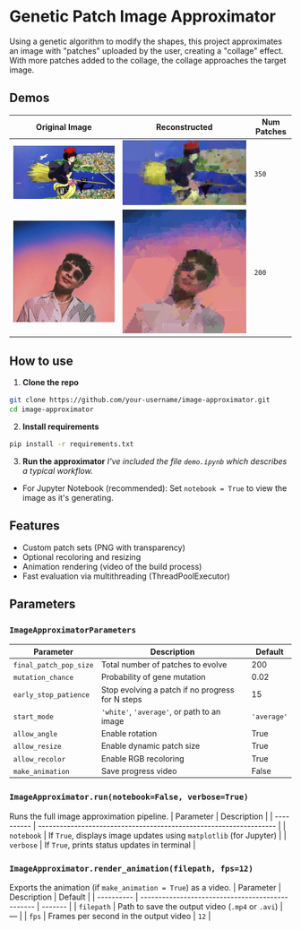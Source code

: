 # Genetic Patch Image Approximator 
Using a genetic algorithm to modify the shapes, this project approximates an image with "patches" uploaded by the user, creating a "collage" effect. With more patches added to the collage, the collage approaches the target image.

## Demos
|**Original Image**           |**Reconstructed**                   |**Num Patches**|
| --------------------------- | ---------------------------------- | ------------- |
|![](demos/kikis_delivery.jpg)|![](demos/kikis_delivery_approx.png)| `350`         |
|![](demos/leon.jpg)          |![](demos/leon_approx.png)          | `200`         |

## How to use

1. **Clone the repo**
```bash
git clone https://github.com/your-username/image-approximator.git
cd image-approximator
```
2. **Install requirements**
```bash
pip install -r requirements.txt
```
3. **Run the approximator**
_I've included the file `demo.ipynb` which describes a typical workflow._
- For Jupyter Notebook (recommended): Set `notebook = True` to view the image as it's generating.

## Features
- Custom patch sets (PNG with transparency)
- Optional recoloring and resizing
- Animation rendering (video of the build process)
- Fast evaluation via multithreading (ThreadPoolExecutor)


## Parameters
### `ImageApproximatorParameters`
| Parameter              | Description                                      | Default     |
| ---------------------- | ------------------------------------------------ | ----------- |
| `final_patch_pop_size` | Total number of patches to evolve                | 200         |
| `mutation_chance`      | Probability of gene mutation                     | 0.02        |
| `early_stop_patience`  | Stop evolving a patch if no progress for N steps | 15          |
| `start_mode`           | `'white'`, `'average'`, or path to an image      | `'average'` |
| `allow_angle`          | Enable rotation                                  | True        |
| `allow_resize`         | Enable dynamic patch size                        | True        |
| `allow_recolor`        | Enable RGB recoloring                            | True        |
| `make_animation`       | Save progress video                              | False       |

### `ImageApproximator.run(notebook=False, verbose=True)`
Runs the full image approximation pipeline.
| Parameter  | Description                                                        |
| ---------- | ------------------------------------------------------------------ |
| `notebook` | If `True`, displays image updates using `matplotlib` (for Jupyter) |
| `verbose`  | If `True`, prints status updates in terminal                       |

### `ImageApproximator.render_animation(filepath, fps=12)`
Exports the animation (if `make_animation = True`) as a video.
| Parameter  | Description                                      | Default |
| ---------- | ------------------------------------------------ | ------- |
| `filepath` | Path to save the output video (`.mp4` or `.avi`) | —       |
| `fps`      | Frames per second in the output video            | `12`    |